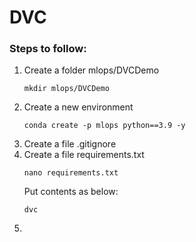 # DVC

### Steps to follow:
  1. Create a folder mlops/DVCDemo
     ```
     mkdir mlops/DVCDemo
     ```
  2. Create a new environment
     ```
     conda create -p mlops python==3.9 -y
     ```
  3. Create a file .gitignore
  4. Create a file requirements.txt
     ```
     nano requirements.txt
     ```
     Put contents as below:
     ```
     dvc
     ```
  6. 
